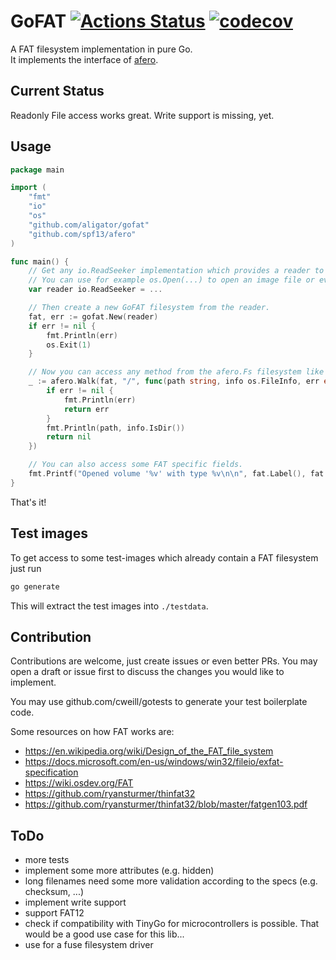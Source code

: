 # GoFAT [![Actions Status](https://github.com/aligator/gofat/workflows/build/badge.svg)](https://github.com/aligator/gofat/actions) [![codecov](https://codecov.io/gh/aligator/GoFAT/branch/main/graph/badge.svg?token=EUUUT368Z0)](https://codecov.io/gh/aligator/GoFAT)

A FAT filesystem implementation in pure Go.  
It implements the interface of [afero](https://github.com/spf13/afero).

## Current Status

Readonly File access works great. Write support is missing, yet.

## Usage

```go
package main

import (
	"fmt"
	"io"
	"os"
	"github.com/aligator/gofat"
	"github.com/spf13/afero"
)

func main() {
	// Get any io.ReadSeeker implementation which provides a reader to a FAT32 filesystem.
	// You can use for example os.Open(...) to open an image file or even a `/dev/sdxy` device file from linux. 
	var reader io.ReadSeeker = ...

	// Then create a new GoFAT filesystem from the reader.
	fat, err := gofat.New(reader)
	if err != nil {
		fmt.Println(err)
		os.Exit(1)
	}

	// Now you can access any method from the afero.Fs filesystem like for example afero.Walk.
	_ := afero.Walk(fat, "/", func(path string, info os.FileInfo, err error) error {
		if err != nil {
			fmt.Println(err)
			return err
		}
		fmt.Println(path, info.IsDir())
		return nil
	})

	// You can also access some FAT specific fields.
	fmt.Printf("Opened volume '%v' with type %v\n\n", fat.Label(), fat.FSType())
}
```

That's it!

## Test images

To get access to some test-images which already contain a FAT filesystem just run

```bash
go generate
```

This will extract the test images into `./testdata`.

## Contribution

Contributions are welcome, just create issues or even better PRs. You may open a draft or issue first to discuss the
changes you would like to implement.

You may use github.com/cweill/gotests to generate your test boilerplate code.

Some resources on how FAT works are:

* https://en.wikipedia.org/wiki/Design_of_the_FAT_file_system
* https://docs.microsoft.com/en-us/windows/win32/fileio/exfat-specification
* https://wiki.osdev.org/FAT
* https://github.com/ryansturmer/thinfat32
* https://github.com/ryansturmer/thinfat32/blob/master/fatgen103.pdf

## ToDo

* more tests
* implement some more attributes (e.g. hidden)
* long filenames need some more validation according to the specs (e.g. checksum, ...)
* implement write support
* support FAT12
* check if compatibility with TinyGo for microcontrollers is possible. That would be a good use case for this lib...
* use for a fuse filesystem driver
